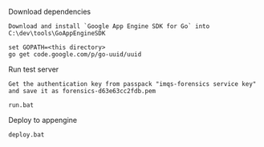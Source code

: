 Download dependencies

	Download and install `Google App Engine SDK for Go` into C:\dev\tools\GoAppEngineSDK

	set GOPATH=<this directory>
	go get code.google.com/p/go-uuid/uuid

Run test server

	Get the authentication key from passpack "imqs-forensics service key" and save it as forensics-d63e63cc2fdb.pem

	run.bat

Deploy to appengine

	deploy.bat